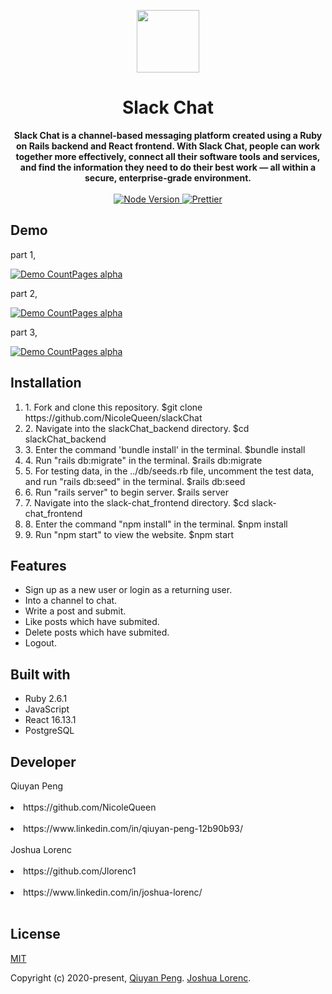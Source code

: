 
<p align="center">
  <a href="https://arya.lovejade.cn/" target="_blank">
    <img width="100"src="https://miro.medium.com/max/1838/1*vI3m_C14fVwUcHDHC6wY6g.png">
  </a>
</p>

<h1 align="center">Slack Chat</h1>

<div align="center" size="12">
  <strong>
    Slack Chat is a channel-based messaging platform created using a Ruby on Rails backend and React frontend. With Slack Chat, people can work together more      effectively, connect all their software tools and services, and find the information they need to do their best work — all within a secure, enterprise-grade environment.
  </strong>
</div>

<br>

<div align="center">
  <a href="https://nodejs.org/en/">
    <img src="https://img.shields.io/badge/node-%3E%3D%208.0.0-green.svg" alt="Node Version">
  </a>
  <a href="https://nicelinks.site/post/5c16083e819ae45de1453caa">
    <img src="https://img.shields.io/badge/code_style-prettier-ff69b4.svg?style=flat" alt="Prettier">
  </a>
</div>

## Demo

part 1,

[![Demo CountPages alpha](https://j.gifs.com/MwRKyQ.gif)](https://www.youtube.com/watch?v=hsZ1ya5bK1s&feature=youtu.be)

part 2,

[![Demo CountPages alpha](https://j.gifs.com/71oyQw.gif)](https://www.youtube.com/watch?v=hsZ1ya5bK1s&feature=youtu.be)

part 3,

[![Demo CountPages alpha](https://j.gifs.com/zv14Lr.gif)](https://www.youtube.com/watch?v=hsZ1ya5bK1s&feature=youtu.be)

## Installation

<ol>
  <li>1. Fork and clone this repository. $git clone https://github.com/NicoleQueen/slackChat</li>
  <li>2. Navigate into the slackChat_backend directory. $cd slackChat_backend</li>
  <li>3. Enter the command 'bundle install' in the terminal. $bundle install</li>
  <li>4. Run "rails db:migrate" in the terminal. $rails db:migrate</li>
  <li>5. For testing data, in the ../db/seeds.rb file, uncomment the test data, and run "rails db:seed" in the terminal. $rails db:seed</li>
  <li>6. Run "rails server" to begin server. $rails server</li>
  <li>7. Navigate into the slack-chat_frontend directory. $cd slack-chat_frontend</li>
  <li>8. Enter the command "npm install" in the terminal. $npm install</li>
  <li>9. Run "npm start" to view the website. $npm start</li>
</ol>

## Features
<ul>
  <li>Sign up as a new user or login as a returning user.</li>
  <li>Into a channel to chat.</li>
  <li>Write a post and submit.</li>
  <li>Like posts which have submited.</li>
  <li>Delete posts which have submited.</li>
  <li>Logout.</li>
</ul>


## Built with

<ul>
  <li>Ruby 2.6.1</li>
  <li>JavaScript</li>
  <li>React 16.13.1</li>
  <li>PostgreSQL</li>
</ul>

## Developer

<div>Qiuyan Peng<div><br>
<li>https://github.com/NicoleQueen</li><br>
<li>https://www.linkedin.com/in/qiuyan-peng-12b90b93/</li><br>

<div>Joshua Lorenc<div><br>
<li>https://github.com/Jlorenc1</li><br>
<li>https://www.linkedin.com/in/joshua-lorenc/</li><br>

## License

[MIT](http://opensource.org/licenses/MIT)

Copyright (c) 2020-present, [Qiuyan Peng](https://www.linkedin.com/in/qiuyan-peng-12b90b93/). [Joshua Lorenc](https://www.linkedin.com/in/joshua-lorenc/).


